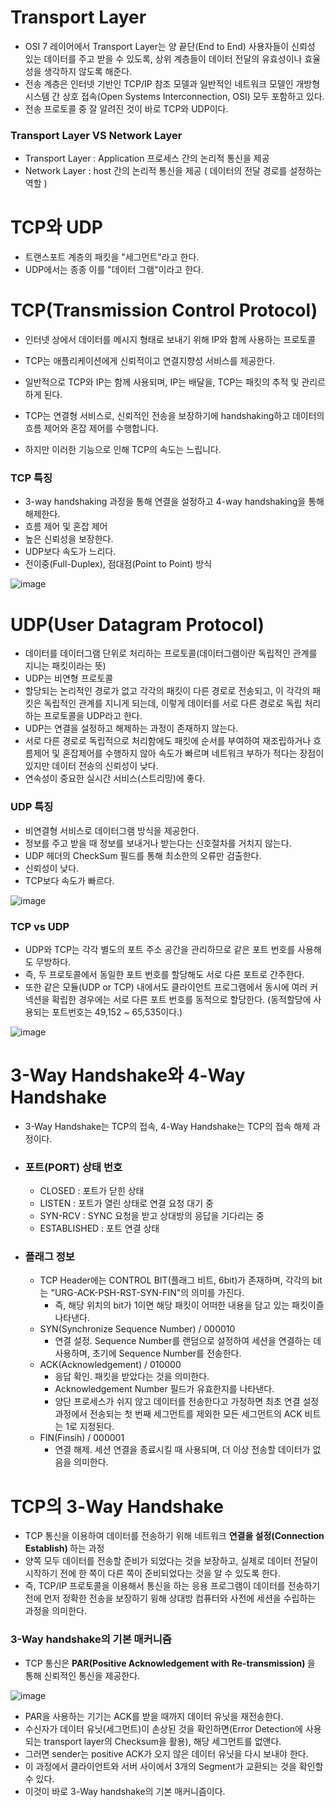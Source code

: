 <h1> Transport Layer </h1>

-  OSI 7 레이어에서 Transport Layer는 양 끝단(End to End) 사용자들이 신뢰성 있는 데이터를 주고 받을 수 있도록, 상위 계층들이 데이터 전달의 유효성이나 효율성을 생각하지 않도록 해준다.
-  전송 계층은 인터넷 기반인 TCP/IP 참조 모델과 일반적인 네트워크 모델인 개방형 시스템 간 상호 접속(Open Systems Interconnection, OSI) 모두 포함하고 있다.
-  전송 프로토콜 중 잘 알려진 것이 바로 TCP와 UDP이다.

<h3> Transport Layer VS Network Layer </h3>

- Transport Layer : Application 프로세스 간의 논리적 통신을 제공
- Network Layer : host 간의 논리적 통신을 제공 ( 데이터의 전달 경로를 설정하는 역할 )

<h1> TCP와 UDP </h1>

- 트랜스포트 계층의 패킷을 "세그먼트"라고 한다.
- UDP에서는 종종 이를 "데이터 그램"이라고 한다.

<h1> TCP(Transmission Control Protocol) </h1>

- 인터넷 상에서 데이터를 메시지 형태로 보내기 위해 IP와 함께 사용하는 프로토콜

- TCP는 애플리케이션에게 신뢰적이고 연결지향성 서비스를 제공한다.
- 일반적으로 TCP와 IP는 함께 사용되며, IP는 배달을, TCP는 패킷의 추적 및 관리르 하게 된다.
- TCP는 연결형 서비스로, 신뢰적인 전송을 보장하기에 handshaking하고 데이터의 흐름 제어와 혼잡 제어를 수행합니다.
- 하지만 이러한 기능으로 인해 TCP의 속도는 느립니다.

<h3> TCP 특징 </h3>

- 3-way handshaking 과정을 통해 연결을 설정하고 4-way handshaking을 통해 해제한다.
- 흐름 제어 및 혼잡 제어
- 높은 신뢰성을 보장한다.
- UDP보다 속도가 느리다.
- 전이중(Full-Duplex), 점대점(Point to Point) 방식

![image](https://user-images.githubusercontent.com/62228401/221325966-8d575834-8494-4103-9316-f090c3405444.png)

<h1> UDP(User Datagram Protocol) </h1>

- 데이터를 데이터그램 단위로 처리하는 프로토콜(데이터그램이란 독립적인 관계를 지니는 패킷이라는 뜻)
- UDP는 비연형 프로토콜
- 할당되는 논리적인 경로가 없고 각각의 패킷이 다른 경로로 전송되고, 이 각각의 패킷은 독립적인 관계를 지니게 되는데, 이렇게 데이터를 서로 다른 경로로 독립 처리하는 프로토콜을 UDP라고 한다.
- UDP는 연결을 설정하고 해제하는 과정이 존재하지 않는다.
- 서로 다른 경로로 독립적으로 처리함에도 패킷에 순서를 부여하여 재조립하거나 흐름제어 및 혼잡제어를 수행하지 않아 속도가 빠르며 네트워크 부하가 적다는 장점이 있지만 데이터 전송의 신뢰성이 낮다.
- 연속성이 중요한 실시간 서비스(스트리밍)에 좋다.

<h3> UDP 특징 </h3>

- 비연결형 서비스로 데이터그램 방식을 제공한다.
- 정보를 주고 받을 때 정보를 보내거나 받는다는 신호절차를 거치지 않는다.
- UDP 헤더의 CheckSum 필드를 통해 최소한의 오류만 검출한다.
- 신뢰성이 낮다.
- TCP보다 속도가 빠르다.

![image](https://user-images.githubusercontent.com/62228401/221325991-43c5f714-ad56-4e44-890e-d4a7d1275dc6.png)

<h3> TCP vs UDP </h3>

- UDP와 TCP는 각각 별도의 포트 주소 공간을 관리하므로 같은 포트 번호를 사용해도 무방하다.
- 즉, 두 프로토콜에서 동일한 포트 번호를 할당해도 서로 다른 포트로 간주한다.
- 또한 같은 모듈(UDP or TCP) 내에서도 클라이언트 프로그램에서 동시에 여러 커넥션을 확립한 경우에는 서로 다른 포트 번호를 동적으로 할당한다. (동적할당에 사용되는 포트번호는 49,152 ~ 65,535이다.)

![image](https://user-images.githubusercontent.com/62228401/221326276-eab04c75-dad4-4935-b7d6-2e2980dc656b.png)

<h1> 3-Way Handshake와 4-Way Handshake </h1>

- 3-Way Handshake는 TCP의 접속, 4-Way Handshake는 TCP의 접속 해제 과정이다.

- <h3> 포트(PORT) 상태 번호 </h3>

  - CLOSED : 포트가 닫힌 상태
  - LISTEN : 포트가 열린 상태로 연결 요청 대기 중
  - SYN-RCV : SYNC 요청을 받고 상대방의 응답을 기다리는 중
  - ESTABLISHED : 포트 연결 상태

- <h3> 플래그 정보 </h3>

  - TCP Header에는 CONTROL BIT(플래그 비트, 6bit)가 존재하며, 각각의 bit는 "URG-ACK-PSH-RST-SYN-FIN"의 의미를 가진다.
    - 즉, 해당 위치의 bit가 1이면 해당 패킷이 어떠한 내용을 담고 있는 패킷이즐 나타낸다.
  - SYN(Synchronize Sequence Number) / 000010
    - 연결 설정. Sequence Number를 랜덤으로 설정하여 세션을 연결하는 데 사용하며, 초기에 Sequence Number를 전송한다.
  - ACK(Acknowledgement) / 010000
    - 응답 확인. 패킷을 받았다는 것을 의미한다.
    - Acknowledgement Number 필드가 유효한지를 나타낸다.
    - 양단 프로세스가 쉬지 않고 데이터를 전송한다고 가정하면 최초 연결 설정 과정에서 전송되는 첫 번째 세그먼트를 제외한 모든 세그먼트의 ACK 비트는 1로 지정된다.
  - FIN(Finsih) / 000001
    - 연결 해제. 세션 연결을 종료시킬 때 사용되며, 더 이상 전송할 데이터가 없음을 의미한다.

<h1> TCP의 3-Way Handshake </h1>

- TCP 통신을 이용하여 데이터를 전송하기 위해 네트워크 <b> 연결을 설정(Connection Establish) </b> 하는 과정
- 양쪽 모두 데이터를 전송할 준비가 되었다는 것을 보장하고, 실제로 데이터 전달이 시작하기 전에 한 쪽이 다른 쪽이 준비되었다는 것을 알 수 있도록 한다.
- 즉, TCP/IP 프로토콜을 이용해서 통신을 하는 응용 프로그램이 데이터를 전송하기 전에 먼저 정확한 전송을 보장하기 윙해 상대방 컴퓨터와 사전에 세션을 수립하는 과정을 의미한다.

<h3> 3-Way handshake의 기본 매커니즘 </h3>

- TCP 통신은 <b> PAR(Positive Acknowledgement with Re-transmission) </b>을 통해 신뢰적인 통신을 제공한다.

![image](https://user-images.githubusercontent.com/62228401/221327340-428fdf2a-0feb-47a5-acf2-15ddecf19c53.png)

- PAR을 사용하는 기기는 ACK를 받을 때까지 데이터 유닛을 재전송한다.
- 수신자가 데이터 유닛(세그먼트)이 손상된 것을 확인하면(Error Detection에 사용되는 transport layer의 Checksum을 활용), 해당 세그먼트를 없앤다.
- 그러면 sender는 positive ACK가 오지 않은 데이터 유닛을 다시 보내야 한다.
- 이 과정에서 클라이언트와 서버 사이에서 3개의 Segment가 교환되는 것을 확인할 수 있다.
- 이것이 바로 3-Way handshake의 기본 매커니즘이다.
